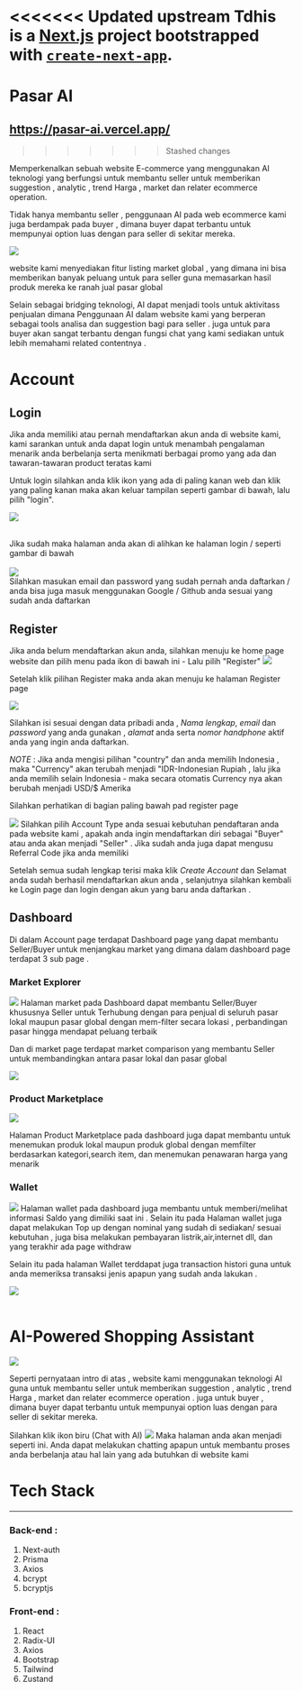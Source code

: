 <<<<<<< Updated upstream
Tdhis is a [Next.js](https://nextjs.org) project bootstrapped with [`create-next-app`](https://nextjs.org/docs/app/api-reference/cli/create-next-app).
=======
# Pasar AI
https://pasar-ai.vercel.app/
---
>>>>>>> Stashed changes

 Memperkenalkan sebuah website E-commerce yang menggunakan AI teknologi yang berfungsi untuk membantu seller untuk memberikan suggestion , analytic , trend Harga , market dan relater ecommerce operation.

Tidak hanya membantu seller , penggunaan AI pada web ecommerce kami juga berdampak pada buyer , dimana buyer dapat terbantu untuk mempunyai option luas dengan para seller di sekitar mereka.

<img src="ReadmePict/homepage.png">


website kami menyediakan fitur listing market global , yang dimana ini bisa memberikan banyak peluang untuk para seller guna memasarkan hasil produk mereka ke ranah jual pasar global

 Selain sebagai bridging teknologi, AI dapat menjadi tools untuk aktivitass penjualan dimana Penggunaan AI dalam website kami yang berperan sebagai tools analisa dan suggestion bagi para seller . juga untuk para buyer akan sangat terbantu dengan fungsi chat yang kami sediakan untuk lebih memahami related contentnya .



 # Account

 ## Login

 Jika anda memiliki atau pernah mendaftarkan akun anda di website kami, kami sarankan untuk anda dapat login untuk  menambah pengalaman menarik anda berbelanja serta menikmati berbagai promo yang ada dan tawaran-tawaran product teratas kami 

 Untuk login silahkan anda klik ikon yang ada di paling kanan web dan klik yang paling kanan maka akan keluar tampilan seperti gambar di bawah, lalu pilih "login".

 <img src="ReadmePict/loginflow.png">
 <br>
 <br>

 Jika sudah maka halaman anda akan di alihkan ke halaman login / seperti gambar di bawah 
 <br>
 <br>
 <img src="ReadmePict/loginPg.png">
 <br>
 Silahkan masukan email dan password yang sudah pernah anda daftarkan / anda bisa juga masuk menggunakan Google / Github anda sesuai yang sudah anda daftarkan 

## Register
Jika anda belum mendaftarkan akun anda, silahkan menuju ke home page website dan pilih menu pada ikon di bawah ini - Lalu pilih "Register"
<img src="ReadmePict/loginflow.png">

Setelah klik pilihan Register maka anda akan menuju ke halaman Register page 

<img src="ReadmePict/regis1.png">

Silahkan isi sesuai dengan data pribadi anda , *Nama lengkap*, *email* dan *password* yang anda gunakan , *alamat* anda serta *nomor handphone* aktif anda yang ingin anda daftarkan.

*NOTE* : Jika anda mengisi pilihan "country" dan anda memilih Indonesia , maka "Currency" akan terubah menjadi "IDR-Indonesian Rupiah , lalu jika anda memilih selain Indonesia - maka secara otomatis Currency nya akan berubah menjadi USD/$ Amerika

Silahkan perhatikan di bagian paling bawah pad register page 

<img src="ReadmePict/regis2.png">
Silahkan pilih Account Type anda sesuai kebutuhan pendaftaran anda pada website kami , apakah anda ingin mendaftarkan diri sebagai "Buyer" atau anda akan menjadi "Seller" . Jika sudah anda juga dapat mengusu Referral Code jika anda memiliki 

Setelah semua sudah lengkap terisi maka klik *Create Account* dan Selamat anda sudah berhasil mendaftarkan akun anda , selanjutnya silahkan kembali ke Login page dan login dengan akun yang baru anda daftarkan .

## Dashboard
Di dalam Account page terdapat Dashboard page yang dapat membantu Seller/Buyer untuk menjangkau market yang dimana dalam dashboard page terdapat 3 sub page . 

### Market Explorer
<img src="ReadmePict/dshbrMrkt1.png">
Halaman market pada Dashboard dapat membantu Seller/Buyer khususnya Seller untuk Terhubung dengan para penjual di seluruh pasar lokal maupun pasar global dengan mem-filter secara lokasi , perbandingan pasar hingga mendapat peluang terbaik 

Dan di market page terdapat market comparison yang membantu Seller untuk membandingkan antara pasar lokal dan pasar global 

<img src="ReadmePict/dhsbrdMrkt2.png">

### Product Marketplace

<img src="ReadmePict/dshbrdProduct.png">

 Halaman Product Marketplace pada dashboard juga dapat membantu untuk menemukan produk lokal maupun produk global dengan memfilter berdasarkan kategori,search item, dan menemukan penawaran harga yang menarik 

 ### Wallet

<img src="ReadmePict/dshbrdWallt.png">
Halaman wallet pada dashboard juga membantu untuk memberi/melihat informasi Saldo yang dimiliki saat ini . Selain itu pada Halaman wallet juga dapat melakukan Top up dengan nominal yang sudah di sediakan/ sesuai kebutuhan , juga bisa melakukan pembayaran listrik,air,internet dll, dan yang terakhir ada page withdraw

Selain itu pada halaman Wallet terddapat juga transaction histori guna untuk anda memeriksa transaksi jenis apapun yang sudah anda lakukan . 

<img src="ReadmePict/dshbrWallt2.png">
 <br>
 <br>

# AI-Powered Shopping Assistant
<img src="ReadmePict/AIopenchat.png">

Seperti pernyataan intro di atas , website kami menggunakan teknologi AI guna untuk membantu seller untuk memberikan suggestion , analytic , trend Harga , market dan relater ecommerce operation . juga untuk buyer , dimana buyer dapat terbantu untuk mempunyai option luas dengan para seller di sekitar mereka.

Silahkan klik ikon biru (Chat with AI)
<img src="ReadmePict/AIchatpage.png">
Maka halaman anda akan menjadi seperti ini.
 Anda dapat melakukan chatting apapun untuk membantu proses anda berbelanja atau hal lain yang ada butuhkan di website kami 

 # Tech Stack
 ---
 ### Back-end :
 1. Next-auth 
 2. Prisma
 3. Axios
 4. bcrypt
 5. bcryptjs


### Front-end :
1. React
2. Radix-UI
3. Axios
4. Bootstrap
5. Tailwind
6. Zustand